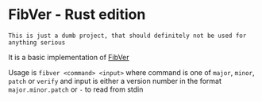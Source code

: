 # FibVer - Rust edition

```This is just a dumb project, that should definitely not be used for anything serious```

It is a basic implementation of [FibVer]

Usage is `fibver <command> <input>` where command is one of `major`, `minor`, `patch` or `verify` and input is either a version number in the format `major.minor.patch` or `-` to read from stdin

[FibVer]: https://fibver.org/